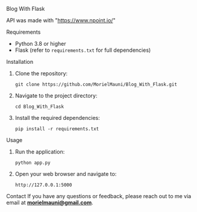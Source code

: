 Blog With Flask

API was made with "https://www.npoint.io/"

Requirements
- Python 3.8 or higher
- Flask (refer to `requirements.txt` for full dependencies)

Installation
1. Clone the repository:
   ```
   git clone https://github.com/MorielMauni/Blog_With_Flask.git
   ```
2. Navigate to the project directory:
   ```
   cd Blog_With_Flask
   ```
3. Install the required dependencies:
   ```
   pip install -r requirements.txt
   ```

Usage
1. Run the application:
   ```
   python app.py
   ```
2. Open your web browser and navigate to:
   ```
   http://127.0.0.1:5000
   ```

Contact
If you have any questions or feedback, please reach out to me via email at **morielmauni@gmail.com**.
